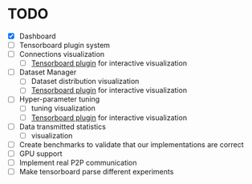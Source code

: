 # TODO

- [x] Dashboard
- [ ] Tensorboard plugin system
- [ ] Connections visualization
    - [ ] [Tensorboard plugin](https://github.com/tensorflow/tensorboard/blob/javascript/ADDING_A_PLUGIN.md) for interactive visualization
- [ ] Dataset Manager 
  - [ ] Dataset distribution visualization
  - [ ] [Tensorboard plugin](https://github.com/tensorflow/tensorboard/blob/javascript/ADDING_A_PLUGIN.md) for interactive visualization
- [ ] Hyper-parameter tuning
  - [ ] tuning visualization
  - [ ] [Tensorboard plugin](https://github.com/tensorflow/tensorboard/blob/javascript/ADDING_A_PLUGIN.md) for interactive visualization
- [ ] Data transmitted statistics
  - [ ] visualization
- [ ] Create benchmarks to validate that our implementations are correct
- [ ] GPU support
- [ ] Implement real P2P communication
- [ ] Make tensorboard parse different experiments
